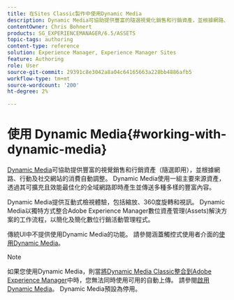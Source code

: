 ```yaml
---
title: 在Sites Classic製作中使用Dynamic Media
description: Dynamic Media可協助提供豐富的隨選視覺化銷售和行銷資產，並根據網路、行動和社交網站上的消費自動調整。 Dynamic Media使用一組主要來源資產，透過其可擴充且效能最佳化的全域網路即時產生並傳送多種多樣的豐富內容。
contentOwner: Chris Bohnert
products: SG_EXPERIENCEMANAGER/6.5/ASSETS
topic-tags: authoring
content-type: reference
solution: Experience Manager, Experience Manager Sites
feature: Authoring
role: User
source-git-commit: 29391c8e3042a8a04c64165663a228bb4886afb5
workflow-type: tm+mt
source-wordcount: '200'
ht-degree: 2%

---
```


# 使用 Dynamic Media{#working-with-dynamic-media}

[Dynamic Media](https://business.adobe.com/products/experience-manager/assets/dynamic-media.html)可協助提供豐富的視覺銷售和行銷資產（隨選即用），並根據網路、行動及社交網站的消費自動調整。 Dynamic Media使用一組主要來源資產，透過其可擴充且效能最佳化的全域網路即時產生並傳送多種多樣的豐富內容。

Dynamic Media提供互動式檢視體驗，包括縮放、360度旋轉和視訊。 Dynamic Media以獨特方式整合Adobe Experience Manager數位資產管理(Assets)解決方案的工作流程，以簡化及簡化數位行銷活動管理程式。

傳統UI中不提供使用Dynamic Media的功能。 請參閱涵蓋觸控式使用者介面的[使用Dynamic Media](/help/assets/dynamic-media.md)。

>[!NOTE]
>
>如果您使用Dynamic Media，則當[將Dynamic Media Classic整合到Adobe Experience Manager](/help/sites-administering/scene7.md)中時，您無法同時使用可用的自動上傳。 請參閱[啟用Dynamic Media](/help/assets/config-dynamic.md#enabling-dynamic-media)。 Dynamic Media預設為停用。
